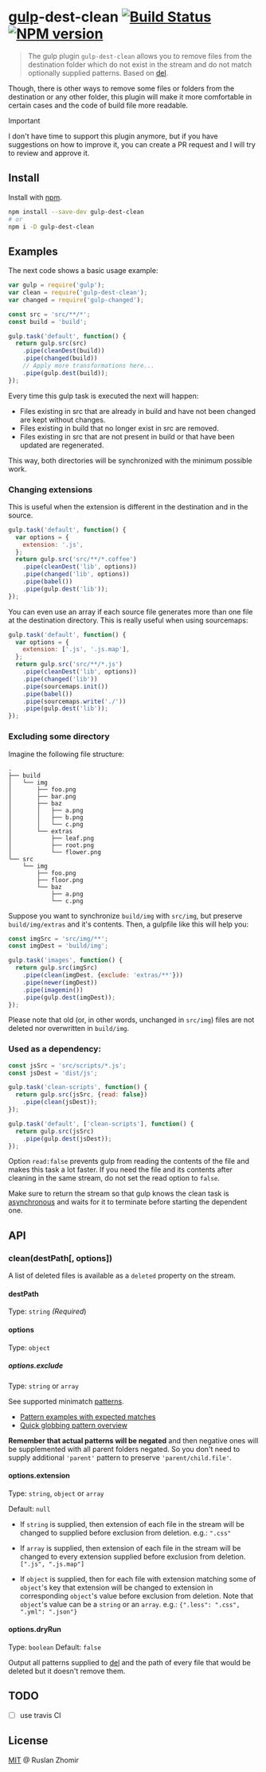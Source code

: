 # [gulp](https://github.com/gulpjs/gulp)-dest-clean [![Build Status](https://secure.travis-ci.org/DiamondeX/gulp-dest-clean.png?branch=master)](https://travis-ci.org/DiamondeX/gulp-dest-clean) [![NPM version](https://badge.fury.io/js/gulp-dest-clean.png)](http://badge.fury.io/js/gulp-dest-clean)

> The gulp plugin `gulp-dest-clean` allows you to remove files from the
> destination folder which do not exist in the stream and do not match
> optionally supplied patterns. Based on
> [del](https://github.com/sindresorhus/del).

Though, there is other ways to remove some files or folders from the destination
or any other folder, this plugin will make it more comfortable in certain cases
and the code of build file more readable.

> [!IMPORTANT]
> I don't have time to support this plugin anymore, but if you have suggestions on how to improve it, you can create a PR request and I will try to review and approve it.

## Install

Install with [npm](https://npmjs.org/package/gulp-dest-clean).

```bash
npm install --save-dev gulp-dest-clean
# or
npm i -D gulp-dest-clean
```

## Examples

The next code shows a basic usage example:

```js
var gulp = require('gulp');
var clean = require('gulp-dest-clean');
var changed = require('gulp-changed');

const src = 'src/**/*';
const build = 'build';

gulp.task('default', function() {
  return gulp.src(src)
    .pipe(cleanDest(build))
    .pipe(changed(build))
    // Apply more transformations here...
    .pipe(gulp.dest(build));
});
```

Every time this gulp task is executed the next will happen:

-   Files existing in src that are already in build and have not been changed
are kept without changes.
-   Files existing in build that no longer exist in src are removed.
-   Files existing in src that are not present in build or that have been
updated are regenerated.

This way, both directories will be synchronized with the minimum possible work.

### Changing extensions

This is useful when the extension is different in the destination and in the
source.

```js
gulp.task('default', function() {
  var options = {
    extension: '.js',
  };
  return gulp.src('src/**/*.coffee')
    .pipe(cleanDest('lib', options))
    .pipe(changed('lib', options))
    .pipe(babel())
    .pipe(gulp.dest('lib'));
});
```

You can even use an array if each source file generates more than one file at
the destination directory. This is really useful when using sourcemaps:

```js
gulp.task('default', function() {
  var options = {
    extension: ['.js', '.js.map'],
  };
  return gulp.src('src/**/*.js')
    .pipe(cleanDest('lib', options))
    .pipe(changed('lib'))
    .pipe(sourcemaps.init())
    .pipe(babel())
    .pipe(sourcemaps.write('./'))
    .pipe(gulp.dest('lib'));
});
```

### Excluding some directory

Imagine the following file structure:

```
.
├── build
│   └── img
│       ├── foo.png
│       ├── bar.png
│       ├── baz
│       │   ├── a.png
│       │   ├── b.png
│       │   └── c.png
│       └── extras
│           ├── leaf.png
│           ├── root.png
│           └── flower.png
└── src
    └── img
        ├── foo.png
        ├── floor.png
        └── baz
            ├── a.png
            └── c.png
```

Suppose you want to synchronize `build/img` with `src/img`, but preserve
`build/img/extras` and it's contents. Then, a gulpfile like this will help you:

```js
const imgSrc = 'src/img/**';
const imgDest = 'build/img';

gulp.task('images', function() {
  return gulp.src(imgSrc)
    .pipe(clean(imgDest, {exclude: 'extras/**'}))
    .pipe(newer(imgDest))
    .pipe(imagemin())
    .pipe(gulp.dest(imgDest));
});
```

Please note that old (or, in other words, unchanged in `src/img`) files are not
deleted nor overwritten in `build/img`.

### Used as a dependency:

```js
const jsSrc = 'src/scripts/*.js';
const jsDest = 'dist/js';

gulp.task('clean-scripts', function() {
  return gulp.src(jsSrc, {read: false})
    .pipe(clean(jsDest));
});

gulp.task('default', ['clean-scripts'], function() {
  return gulp.src(jsSrc)
    .pipe(gulp.dest(jsDest));
});
```

Option `read:false` prevents gulp from reading the contents of the file and
makes this task a lot faster. If you need the file and its contents after
cleaning in the same stream, do not set the read option to `false`.

Make sure to return the stream so that gulp knows the clean task is
[asynchronous](https://github.com/gulpjs/gulp/blob/master/docs/API.md#async-task-support)
and waits for it to terminate before starting the dependent one.


## API

### clean(destPath[, options])

A list of deleted files is available as a `deleted` property on the stream.

#### destPath

Type: `string` *(Required*)

#### options

Type: `object`

##### options.exclude

Type: `string` or `array`

See supported minimatch [patterns](https://github.com/isaacs/minimatch#usage).

-   [Pattern examples with expected matches](https://github.com/sindresorhus/multimatch/blob/master/test.js)
-   [Quick globbing pattern overview](https://github.com/sindresorhus/multimatch#globbing-patterns)

**Remember that actual patterns will be negated** and then negative ones will be supplemented with all parent folders negated. So you don't need to supply additional `'parent'` pattern to preserve `'parent/child.file'`.

#### options.extension

Type: `string`, `object` or `array`

Default: `null`

-   If `string` is supplied, then extension of each file in the stream will be
changed to supplied before exclusion from deletion. e.g.: `".css"`

-   If `array` is supplied, then extension of each file in the stream will be
changed to every extension supplied before exclusion from deletion.
`[".js", ".js.map"]`

-   If `object` is supplied, then for each file with extension matching some of
`object`'s key that extension will be changed to extension in corresponding
`object`'s value before exclusion from deletion. Note that `object`'s value can
be a `string` or an `array`. e.g.: `{".less": ".css", ".yml": ".json"}`

#### options.dryRun

Type: `boolean`
Default: `false`

Output all patterns supplied to [del](https://github.com/sindresorhus/del)
and the path of every file that would be deleted but it doesn't remove them.

## TODO

-   [ ] use travis CI

## License

[MIT](http://en.wikipedia.org/wiki/MIT_License) @ Ruslan Zhomir
